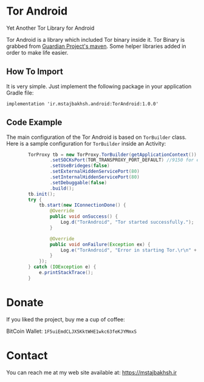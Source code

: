 # Tor Android

Yet Another Tor Library for Android

Tor Android is a library which included Tor binary inside it. Tor Binary is grabbed from [Guardian Project's maven](https://github.com/guardianproject/gpmaven/blob/master/org/torproject/tor-android-binary/). Some helper libraries added in order to make life easier.

## How To Import

It is very simple. Just implement the following package in your application Gradle file:

```shell
implementation 'ir.mstajbakhsh.android:TorAndroid:1.0.0'
```

## Code Example

The main configuration of the Tor Android is based on ```TorBuilder``` class. Here is a sample configuration for ```TorBuilder``` inside an Activity:

```java
        TorProxy tb = new TorProxy.TorBuilder(getApplicationContext())
                .setSOCKsPort(TOR_TRANSPROXY_PORT_DEFAULT) //9150 for example
                .setUseBrideges(false)
                .setExternalHiddenServicePort(80)
                .setInternalHiddenServicePort(80)
                .setDebuggable(false)
                .build();
        tb.init();
        try {
            tb.start(new IConnectionDone() {
                @Override
                public void onSuccess() {
                    Log.d("TorAndroid", "Tor started successfully.");
                }

                @Override
                public void onFailure(Exception ex) {
                    Log.e("TorAndroid", "Error in starting Tor.\r\n" + ex.getMessage());
                }
            });
        } catch (IOException e) {
            e.printStackTrace();
        }
```

# Donate

If you liked the project, buy me a cup of coffee:

BitCoin Wallet: ```1F5uiEmdCLJX5KktWHE1wkc63feKJYMmxS```

# Contact

You can reach me at my web site available at: https://mstajbakhsh.ir

